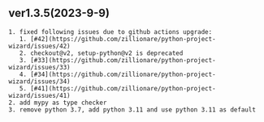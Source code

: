 
## ver1.3.5(2023-9-9)
    1. fixed following issues due to github actions upgrade:
       1. [#42](https://github.com/zillionare/python-project-wizard/issues/42)
       2. checkout@v2, setup-python@v2 is deprecated
       3. [#33](https://github.com/zillionare/python-project-wizard/issues/33)
       4. [#34](https://github.com/zillionare/python-project-wizard/issues/34)
       5. [#41](https://github.com/zillionare/python-project-wizard/issues/41)
    2. add mypy as type checker
    3. remove python 3.7, add python 3.11 and use python 3.11 as default
